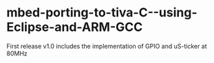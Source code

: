 # mbed-porting-to-tiva-C--using-Eclipse-and-ARM-GCC

First release v1.0 includes the implementation of GPIO and uS-ticker at 80MHz
